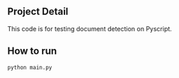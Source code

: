 ## Project Detail
This code is for testing document detection on Pyscript.

## How to run
```
python main.py
```
